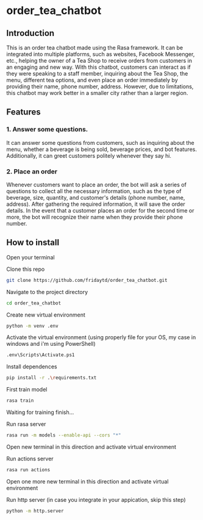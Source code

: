 ﻿# order_tea_chatbot

## Introduction
This is an order tea chatbot made using the Rasa framework. It can be integrated into multiple platforms, such as websites, Facebook Messenger, etc., helping the owner of a Tea Shop to receive orders from customers in an engaging and new way. With this chatbot, customers can interact as if they were speaking to a staff member, inquiring about the Tea Shop, the menu, different tea options, and even place an order immediately by providing their name, phone number, address. However, due to limitations, this chatbot may work better in a smaller city rather than a larger region.

## Features
### 1. Answer some questions.
It can answer some questions from customers, such as inquiring about the menu, whether a beverage is being sold, beverage prices, and bot features. Additionally, it can greet customers politely whenever they say hi.

### 2. Place an order
Whenever customers want to place an order, the bot will ask a series of questions to collect all the necessary information, such as the type of beverage, size, quantity, and customer's details (phone number, name, address). After gathering the required information, it will save the order details. In the event that a customer places an order for the second time or more, the bot will recognize their name when they provide their phone number.

## How to install

Open your terminal

Clone this repo

```bash
git clone https://github.com/fridaytd/order_tea_chatbot.git
```
Navigate to the project directory

```bash
cd order_tea_chatbot
```

Create new virtual environment

```bash
python -m venv .env
```
Activate the virtual environment (using properly file for your OS, my case in windows and i'm using PowerShell)

```bash
.env\Scripts\Activate.ps1
```
Install dependences

```bash
pip install -r .\requirements.txt
```
First train model

```bash
rasa train
```
Waiting for training finish...

Run rasa server
```bash
rasa run -m models --enable-api --cors "*"
```

Open new terminal in this direction and activate virtual environment

Run actions server

```bash
rasa run actions
```

Open one more new terminal in this direction and activate virtual environment

Run http server (in case you integrate in your appication, skip this step)

```bash
python -m http.server
```
